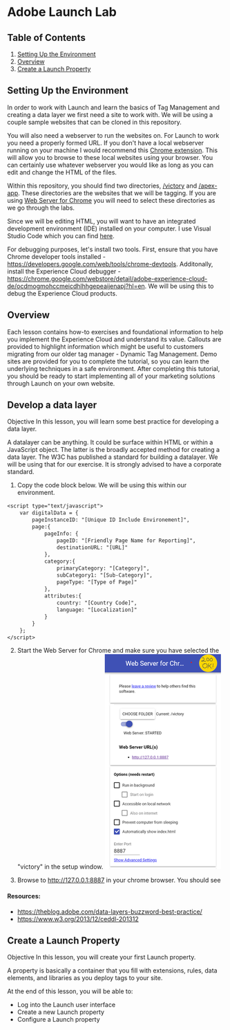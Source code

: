 # Adobe Launch Lab

## Table of Contents
1. [Setting Up the Environment](#setup-up-the-environment)
2. [Overview](#overview)
3. [Create a Launch Property](#create-a-launch-property)

## Setting Up the Environment

In order to work with Launch and learn the basics of Tag Management and creating a data layer we first need a site to work with.  We will be using a couple sample websites that can be cloned in this repository.

You will also need a webserver to run the websites on.  For Launch to work you need a properly formed URL.  If you don't have a local webserver running on your machine I would recommend this [Chrome extension](https://chrome.google.com/webstore/detail/web-server-for-chrome/ofhbbkphhbklhfoeikjpcbhemlocgigb).  This will allow you to browse to these local websites using your browser.  You can certainly use whatever webserver you would like as long as you can edit and change the HTML of the files.

Within this repository, you should find two directories, [/victory](https://github.com/lamontacrook/adobe-launch-lab/tree/master/victory) and [/apex-app](https://github.com/lamontacrook/adobe-launch-lab/tree/master/victory/apex-app).  These directories are the websites that we will be tagging.  If you are using [Web Server for Chrome](https://chrome.google.com/webstore/detail/web-server-for-chrome/ofhbbkphhbklhfoeikjpcbhemlocgigb) you will need to select these directories as we go through the labs.

Since we will be editing HTML, you will want to have an integrated development environment (IDE) installed on your computer.  I use Visual Studio Code which you can find [here](https://code.visualstudio.com/). 

For debugging purposes, let's  install two tools.  First, ensure that you have Chrome developer tools installed - https://developers.google.com/web/tools/chrome-devtools.  Additonally, install the Experience Cloud debugger - https://chrome.google.com/webstore/detail/adobe-experience-cloud-de/ocdmogmohccmeicdhlhhgepeaijenapj?hl=en.  We will be using this to debug the Experience Cloud products.

## Overview

Each lesson contains how-to exercises and foundational information to help you implement the Experience Cloud and understand its value. Callouts are provided to highlight information which might be useful to customers migrating from our older tag manager - Dynamic Tag Management. Demo sites are provided for you to complete the tutorial, so you can learn the underlying techniques in a safe environment. After completing this tutorial, you should be ready to start implementing all of your marketing solutions through Launch on your own website.

## Develop a data layer
Objective
In this lesson, you will learn some best practice for developing a data layer.

A datalayer can be anything.  It could be surface within HTML or within a JavaScript object.  The latter is the broadly accepted method for creating a data layer.  The W3C has published a standard for building a datalayer.  We will be using that for our exercise.  It is strongly advised to have a corporate standard.  

1. Copy the code block below.  We will be using this within our environment.

```
<script type="text/javascript">
    var digitalData = {
        pageInstanceID: "[Unique ID Include Environement]",
        page:{
            pageInfo: {
                pageID: "[Friendly Page Name for Reporting]",
                destinationURL: "[URL]"
            },
            category:{
                primaryCategory: "[Category]",
                subCategory1: "[Sub-Category]",
                pageType: "[Type of Page]"
            },
            attributes:{
                country: "[Country Code]",
                language: "[Localization]"
            }
        }
    };
</script>
```
2. Start the Web Server for Chrome and make sure you have selected the "victory" in the setup window. ![Chrome Web Server](https://github.com/lamontacrook/adobe-launch-lab/blob/master/images/200Ok.png "Chrome Web Server")

3. Browse to http://127.0.0.1:8887 in your chrome browser. You should see 

#### Resources:
* https://theblog.adobe.com/data-layers-buzzword-best-practice/
* https://www.w3.org/2013/12/ceddl-201312

## Create a Launch Property

Objective
In this lesson, you will create your first Launch property.

A property is basically a container that you fill with extensions, rules, data elements, and libraries as you deploy tags to your site.

At the end of this lesson, you will be able to:
* Log into the Launch user interface
* Create a new Launch property
* Configure a Launch property